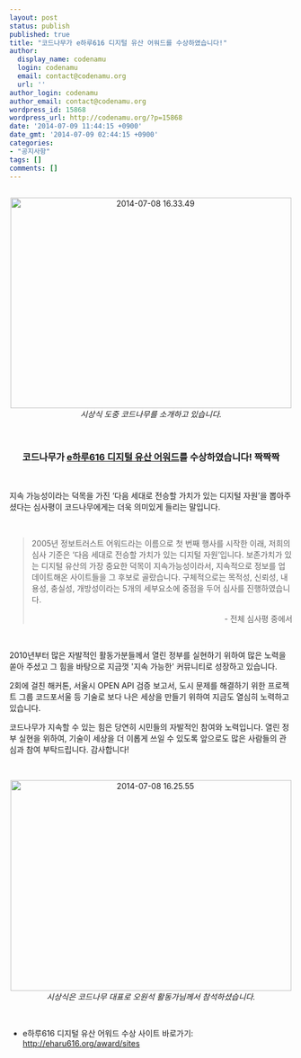 ```yaml
---
layout: post
status: publish
published: true
title: "코드나무가 e하루616 디지털 유산 어워드를 수상하였습니다!"
author:
  display_name: codenamu
  login: codenamu
  email: contact@codenamu.org
  url: ''
author_login: codenamu
author_email: contact@codenamu.org
wordpress_id: 15868
wordpress_url: http://codenamu.org/?p=15868
date: '2014-07-09 11:44:15 +0900'
date_gmt: '2014-07-09 02:44:15 +0900'
categories:
- "공지사항"
tags: []
comments: []
---
```

<h2 style="text-align: center;"></h2>
<p style="text-align: center;"><a title="Flickr에서 cckorea님의 2014-07-08 16.33.49" href="https://www.flickr.com/photos/wowcckorea/14423084347/"><img class="aligncenter" src="https://farm6.staticflickr.com/5516/14423084347_c27aa6a578.jpg" alt="2014-07-08 16.33.49" width="500" height="375" /></a><em>시상식 도중 코드나무를 소개하고 있습니다.</em></p>
<p>&nbsp;</p>
<h3 style="text-align: center;">코드나무가 <a href="http://eharu616.org/award" target="_blank"><strong>e하루616 디지털 유산 어워드</strong></a>를 수상하였습니다! 짝짝짝</h3>
<p>&nbsp;</p>
<p>지속 가능성이라는 덕목을 가진 ‘다음 세대로 전승할 가치가 있는 디지털 자원’을 뽑아주셨다는 심사평이 코드나무에게는 더욱 의미있게 들리는 말입니다.</p>
<p>&nbsp;</p>
<blockquote>
<p style="text-align: left;">2005년 정보트러스트 어워드라는 이름으로 첫 번째 행사를 시작한 이래, 저희의 심사 기준은 ‘다음 세대로 전승할 가치가 있는 디지털 자원’입니다. 보존가치가 있는 디지털 유산의 가장 중요한 덕목이 지속가능성이라서, 지속적으로 정보를 업데이트해온 사이트들을 그 후보로 골랐습니다. 구체적으로는 목적성, 신뢰성, 내용성, 충실성, 개방성이라는 5개의 세부요소에 중점을 두어 심사를 진행하였습니다.</p>
<p style="text-align: right;">- 전체 심사평 중에서</p>
</blockquote>
<p>&nbsp;</p>
<p>2010년부터 많은 자발적인 활동가분들께서 열린 정부를 실현하기 위하여 많은 노력을 쏟아 주셨고 그 힘을 바탕으로 지금껏 '지속 가능한' 커뮤니티로 성장하고 있습니다.</p>
<p>2회에 걸친 해커톤, 서울시 OPEN API 검증 보고서, 도시 문제를 해결하기 위한 프로젝트 그룹 코드포서울 등 기술로 보다 나은 세상을 만들기 위하여 지금도 열심히 노력하고 있습니다.</p>
<p>코드나무가 지속할 수 있는 힘은 당연히 시민들의 자발적인 참여와 노력입니다. 열린 정부 실현을 위하여, 기술이 세상을 더 이롭게 쓰일 수 있도록 앞으로도 많은 사람들의 관심과 참여 부탁드립니다. 감사합니다!</p>
<p>&nbsp;</p>
<p style="text-align: center;"><a title="Flickr에서 cckorea님의 2014-07-08 16.25.55" href="https://www.flickr.com/photos/wowcckorea/14423084967/"><img class="aligncenter" src="https://farm6.staticflickr.com/5565/14423084967_525a7cf4f3.jpg" alt="2014-07-08 16.25.55" width="500" height="375" /></a><em>시상식은 코드나무 대표로 오원석 활동가님께서 참석하셨습니다.</em></p>
<p>&nbsp;</p>
<ul>
<li>e하루616 디지털 유산 어워드 수상 사이트 바로가기: <a href="http://eharu616.org/award/sites" target="_blank">http://eharu616.org/award/sites</a></li>
</ul>
